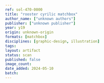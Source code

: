 ```yaml
---
ref: sol-470-0000
title: "rooster cyrilic matchbox"
author_name: ["unknown authors"]
publisher: ["unknown publisher"]
year: y19
origin: unknown-origin
formats: [matchbox]
disciplines: [graphic-design, illustration]
tags:
layout: artifact
status: scan
published: false
image_count:
date_added: 2024-05-10
batch:
---
```

